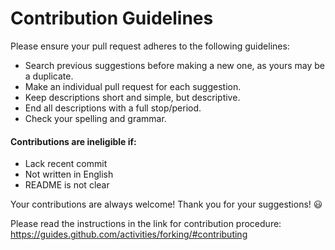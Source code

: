 # Contribution Guidelines

Please ensure your pull request adheres to the following guidelines:

- Search previous suggestions before making a new one, as yours may be a duplicate.
- Make an individual pull request for each suggestion.
- Keep descriptions short and simple, but descriptive.
- End all descriptions with a full stop/period.
- Check your spelling and grammar.

#### Contributions are ineligible if:

- Lack recent commit
- Not written in English
- README is not clear

Your contributions are always welcome!  Thank you for your suggestions! :smiley:

Please read the instructions in the link for contribution procedure: https://guides.github.com/activities/forking/#contributing
